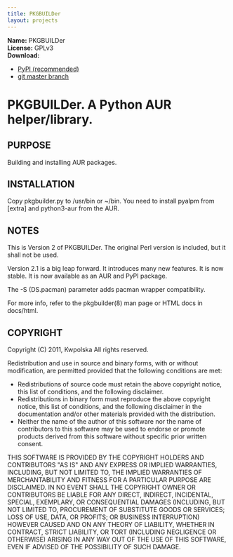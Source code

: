 ```yaml
---
title: PKGBUILDer
layout: projects
---
```

**Name:** PKGBUILDer  
**License:** GPLv3  
**Download:**

 * [PyPI (recommended)](http://pypi.python.org/pypi/pkgbuilder)
 * [git master branch](https://github.com/Kwpolska/pkgbuilder/tarball/master)

PKGBUILDer.  A Python AUR helper/library.
=========================================

PURPOSE
-------
Building and installing AUR packages.

INSTALLATION
------------
Copy pkgbuilder.py to /usr/bin or ~/bin.  You need to install
pyalpm from [extra] and python3-aur from the AUR.

NOTES
-----
This is Version 2 of PKGBUILDer.  The original Perl version is included,
but it shall not be used.

Version 2.1 is a big leap forward.  It introduces many new features.
It is now stable.  It is now available as an AUR and PyPI package.

The -S (DS.pacman) parameter adds pacman wrapper compatibility.

For more info, refer to the pkgbuilder(8) man page or HTML docs in
docs/html.

COPYRIGHT
---------
Copyright (C) 2011, Kwpolska
All rights reserved.

Redistribution and use in source and binary forms, with or without
modification, are permitted provided that the following conditions are met:

  * Redistributions of source code must retain the above copyright notice,
    this list of conditions, and the following disclaimer.
  * Redistributions in binary form must reproduce the above copyright notice,
    this list of conditions, and the following disclaimer in the
    documentation and/or other materials provided with the distribution.
  * Neither the name of the author of this software nor the name of
    contributors to this software may be used to endorse or promote products
    derived from this software without specific prior written consent.

THIS SOFTWARE IS PROVIDED BY THE COPYRIGHT HOLDERS AND CONTRIBUTORS "AS IS"
AND ANY EXPRESS OR IMPLIED WARRANTIES, INCLUDING, BUT NOT LIMITED TO, THE
IMPLIED WARRANTIES OF MERCHANTABILITY AND FITNESS FOR A PARTICULAR PURPOSE
ARE DISCLAIMED.  IN NO EVENT SHALL THE COPYRIGHT OWNER OR CONTRIBUTORS BE
LIABLE FOR ANY DIRECT, INDIRECT, INCIDENTAL, SPECIAL, EXEMPLARY, OR
CONSEQUENTIAL DAMAGES (INCLUDING, BUT NOT LIMITED TO, PROCUREMENT OF
SUBSTITUTE GOODS OR SERVICES; LOSS OF USE, DATA, OR PROFITS; OR BUSINESS
INTERRUPTION) HOWEVER CAUSED AND ON ANY THEORY OF LIABILITY, WHETHER IN
CONTRACT, STRICT LIABILITY, OR TORT (INCLUDING NEGLIGENCE OR OTHERWISE)
ARISING IN ANY WAY OUT OF THE USE OF THIS SOFTWARE, EVEN IF ADVISED OF THE
POSSIBILITY OF SUCH DAMAGE.
